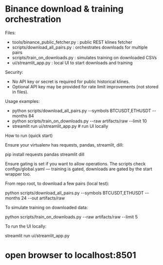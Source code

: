 # Binance download & training orchestration

Files:
 - tools/binance_public_fetcher.py  : public REST klines fetcher
 - scripts/download_all_pairs.py    : orchestrates downloads for multiple pairs
 - scripts/train_on_downloads.py    : simulates training on downloaded CSVs
 - ui/streamlit_app.py              : local UI to start downloads and training

Security:
 - No API key or secret is required for public historical klines.
 - Optional API key may be provided for rate limit improvements (not stored in files).

Usage examples:
 - python scripts/download_all_pairs.py --symbols BTCUSDT,ETHUSDT --months 84
 - python scripts/train_on_downloads.py --raw artifacts/raw --limit 10
 - streamlit run ui/streamlit_app.py  # run UI locally

How to run (quick start)

Ensure your virtualenv has requests, pandas, streamlit, dill:

pip install requests pandas streamlit dill


Ensure gating is set if you want to allow operations. The scripts check configs/global.yaml — training is gated, downloads are gated by the start wrapper too.

From repo root, to download a few pairs (local test):

python scripts/download_all_pairs.py --symbols BTCUSDT,ETHUSDT --months 24 --out artifacts/raw


To simulate training on downloaded data:

python scripts/train_on_downloads.py --raw artifacts/raw --limit 5


To run the UI locally:

streamlit run ui/streamlit_app.py
# open browser to localhost:8501

